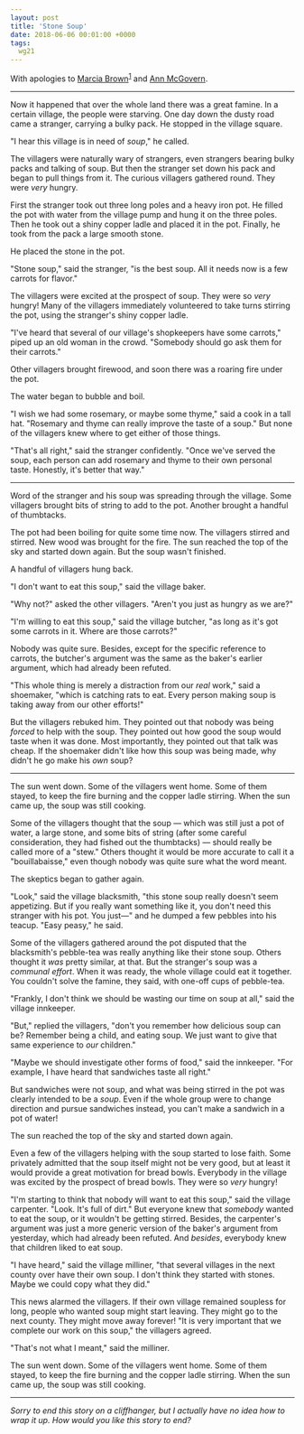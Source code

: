 ```yaml
---
layout: post
title: 'Stone Soup'
date: 2018-06-06 00:01:00 +0000
tags:
  wg21
---
```


With apologies to
[Marcia Brown](https://amzn.to/2M3uz56)<sup>[1](http://www.michaelppowers.com/prosperity/stonesoup.html)</sup>
and [Ann McGovern](https://amzn.to/2sKSgGE).

----

Now it happened that over the whole land there was a great famine. In a certain village,
the people were starving. One day down the dusty road came a stranger, carrying a bulky pack.
He stopped in the village square.

"I hear this village is in need of _soup_," he called.

The villagers were naturally wary of strangers, even strangers bearing bulky packs
and talking of soup. But then the stranger set down his pack and began to pull things from it.
The curious villagers gathered round. They were _very_ hungry.

First the stranger took out three long poles and a heavy iron pot. He filled the pot
with water from the village pump and hung it on the three poles. Then he took out a shiny
copper ladle and placed it in the pot. Finally, he took from the pack a large smooth stone.

He placed the stone in the pot.

"Stone soup," said the stranger, "is the best soup. All it needs now is a few carrots
for flavor."

The villagers were excited at the prospect of soup. They were so _very_ hungry!
Many of the villagers immediately volunteered to take turns stirring the pot,
using the stranger's shiny copper ladle.

"I've heard that several of our village's shopkeepers have some carrots," piped up
an old woman in the crowd. "Somebody should go ask them for their carrots."

Other villagers brought firewood, and soon there was a roaring fire under the pot.

The water began to bubble and boil.

"I wish we had some rosemary, or maybe some thyme," said a cook in a tall hat.
"Rosemary and thyme can really improve the taste of a soup." But none of the villagers
knew where to get either of those things.

"That's all right," said the stranger confidently. "Once we've served the soup,
each person can add rosemary and thyme to their own personal taste. Honestly,
it's better that way."

----

Word of the stranger and his soup was spreading through the village. Some villagers brought
bits of string to add to the pot. Another brought a handful of thumbtacks.

The pot had been boiling for quite some time now. The villagers stirred and stirred.
New wood was brought for the fire. The sun reached the top of the sky and started down again.
But the soup wasn't finished.

A handful of villagers hung back.

"I don't want to eat this soup," said the village baker.

"Why not?" asked the other villagers. "Aren't you just as hungry as we are?"

"I'm willing to eat this soup," said the village butcher, "as long as it's got some
carrots in it. Where are those carrots?"

Nobody was quite sure. Besides, except for the specific reference to carrots, the
butcher's argument was the same as the baker's earlier argument, which had
already been refuted.

"This whole thing is merely a distraction from our _real_ work," said a shoemaker,
"which is catching rats to eat. Every person making soup is taking away from our
other efforts!"

But the villagers rebuked him. They pointed out that nobody was being _forced_ to
help with the soup. They pointed out how good the soup would taste when it was done.
Most importantly, they pointed out that talk was cheap. If the shoemaker didn't like
how this soup was being made, why didn't he go make his _own_ soup?

-----

The sun went down. Some of the villagers went home. Some of them stayed, to keep
the fire burning and the copper ladle stirring. When the sun came up, the soup was
still cooking.

Some of the villagers thought that the soup — which was still just a pot of water,
a large stone, and some bits of string (after some careful consideration, they had fished out
the thumbtacks) — should really be called more of a "stew." Others thought it would
be more accurate to call it a "bouillabaisse," even though nobody was quite sure
what the word meant.

The skeptics began to gather again.

"Look," said the village blacksmith, "this stone soup really doesn't seem appetizing.
But if you really want something like it, you don't need this stranger with his pot.
You just—" and he dumped a few pebbles into his teacup. "Easy peasy," he said.

Some of the villagers gathered around the pot disputed that the blacksmith's
pebble-tea was really anything like their stone soup. Others thought it _was_
pretty similar, at that. But the stranger's soup was a _communal effort_.
When it was ready, the whole village could eat it together.
You couldn't solve the famine, they said, with one-off cups of pebble-tea.

"Frankly, I don't think we should be wasting our time on soup at all," said the village innkeeper.

"But," replied the villagers, "don't you remember how delicious soup can be?
Remember being a child, and eating soup. We just want to give that same
experience to _our_ children."

"Maybe we should investigate other forms of food," said the innkeeper.
"For example, I have heard that sandwiches taste all right."

But sandwiches were not soup, and what was being stirred in the pot was
clearly intended to be a _soup_. Even if the whole group were to change
direction and pursue sandwiches instead, you can't make a sandwich in a pot of water!

The sun reached the top of the sky and started down again.

Even a few of the villagers helping with the soup started to lose faith.
Some privately admitted that the soup itself might not be very good, but
at least it would provide a great motivation for bread bowls.
Everybody in the village was excited by the prospect of bread bowls.
They were so _very_ hungry!

"I'm starting to think that nobody will want to eat this soup," said the
village carpenter. "Look. It's full of dirt." But everyone knew that
_somebody_ wanted to eat the soup, or it wouldn't be getting stirred.
Besides, the carpenter's argument was just a more generic version of the
baker's argument from yesterday, which had already been refuted.
And _besides_, everybody knew that children liked to eat soup.

"I have heard," said the village milliner, "that several villages in
the next county over have their own soup. I don't think they started with stones.
Maybe we could copy what they did."

This news alarmed the villagers. If their own village remained soupless for long,
people who wanted soup might start leaving. They might go to the next county.
They might move away forever! "It is very important that we complete our
work on this soup," the villagers agreed.

"That's not what I meant," said the milliner.

The sun went down. Some of the villagers went home. Some of them stayed, to keep
the fire burning and the copper ladle stirring. When the sun came up, the soup was
still cooking.

----

_Sorry to end this story on a cliffhanger, but I actually have no idea
how to wrap it up. How would you like this story to end?_
